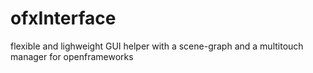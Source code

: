 # ofxInterface

flexible and lighweight GUI helper with a scene-graph and a multitouch manager for openframeworks

